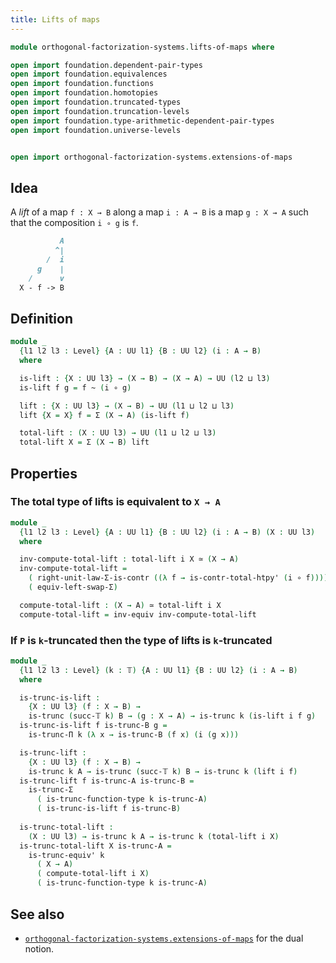 ```yaml
---
title: Lifts of maps
---
```


```agda
module orthogonal-factorization-systems.lifts-of-maps where

open import foundation.dependent-pair-types
open import foundation.equivalences
open import foundation.functions
open import foundation.homotopies
open import foundation.truncated-types
open import foundation.truncation-levels
open import foundation.type-arithmetic-dependent-pair-types
open import foundation.universe-levels


open import orthogonal-factorization-systems.extensions-of-maps
```

## Idea

A _lift_ of a map `f : X → B` along a map `i : A → B`
is a map `g : X → A` such that the composition `i ∘ g` is `f`.

```md
           A
          ^|
        /  i
      g    |
    /      v
  X - f -> B
```

## Definition

```agda
module _
  {l1 l2 l3 : Level} {A : UU l1} {B : UU l2} (i : A → B)
  where

  is-lift : {X : UU l3} → (X → B) → (X → A) → UU (l2 ⊔ l3)
  is-lift f g = f ~ (i ∘ g)

  lift : {X : UU l3} → (X → B) → UU (l1 ⊔ l2 ⊔ l3)
  lift {X = X} f = Σ (X → A) (is-lift f)

  total-lift : (X : UU l3) → UU (l1 ⊔ l2 ⊔ l3)
  total-lift X = Σ (X → B) lift
```

## Properties

### The total type of lifts is equivalent to `X → A`

```agda
module _
  {l1 l2 l3 : Level} {A : UU l1} {B : UU l2} (i : A → B) (X : UU l3)
  where

  inv-compute-total-lift : total-lift i X ≃ (X → A)
  inv-compute-total-lift =
    ( right-unit-law-Σ-is-contr ((λ f → is-contr-total-htpy' (i ∘ f)))) ∘e
    ( equiv-left-swap-Σ)

  compute-total-lift : (X → A) ≃ total-lift i X
  compute-total-lift = inv-equiv inv-compute-total-lift
```

### If `P` is `k`-truncated then the type of lifts is `k`-truncated

```agda
module _
  {l1 l2 l3 : Level} (k : 𝕋) {A : UU l1} {B : UU l2} (i : A → B)
  where

  is-trunc-is-lift :
    {X : UU l3} (f : X → B) →
    is-trunc (succ-𝕋 k) B → (g : X → A) → is-trunc k (is-lift i f g)
  is-trunc-is-lift f is-trunc-B g =
    is-trunc-Π k (λ x → is-trunc-B (f x) (i (g x)))

  is-trunc-lift :
    {X : UU l3} (f : X → B) →
    is-trunc k A → is-trunc (succ-𝕋 k) B → is-trunc k (lift i f)
  is-trunc-lift f is-trunc-A is-trunc-B =
    is-trunc-Σ
      ( is-trunc-function-type k is-trunc-A)
      ( is-trunc-is-lift f is-trunc-B)
  
  is-trunc-total-lift :
    (X : UU l3) → is-trunc k A → is-trunc k (total-lift i X)
  is-trunc-total-lift X is-trunc-A =
    is-trunc-equiv' k
      ( X → A)
      ( compute-total-lift i X)
      ( is-trunc-function-type k is-trunc-A)
```

## See also

- [`orthogonal-factorization-systems.extensions-of-maps`](orthogonal-factorization-systems.extensions-of-maps.html) for the dual notion.
